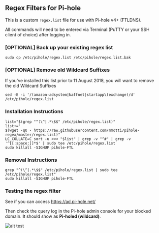 ## Regex Filters for Pi-hole
This is a custom `regex.list` file for use with Pi-hole v4+ (FTLDNS).

All commands will need to be entered via Terminal (PuTTY or your SSH client of choice) after logging in.

### [OPTIONAL] Back up your existing regex list
```
sudo cp /etc/pihole/regex.list /etc/pihole/regex.list.bak
```

### [OPTIONAL] Remove old Wildcard Suffixes
If you've installed this list prior to 11 August 2018, you will want to remove the old Wildcard Suffixes
```
sed -E -i '/(amazon-adsystem|kaffnet|startapp\(exchange)/d' /etc/pihole/regex.list
```

### Installation Instructions
```
list="$(grep "^(\^|.*\$$" /etc/pihole/regex.list)"
list+="
$(wget -qO - https://raw.githubusercontent.com/mmotti/pihole-regex/master/regex.list)"
LC_COLLATE=C sort -u <<< "$list" | grep -v "^#" | grep -v '^[[:space:]]*$' | sudo tee /etc/pihole/regex.list
sudo killall -SIGHUP pihole-FTL
```

### Removal Instructions
```
grep "^(\^|.*\$$" /etc/pihole/regex.list | sudo tee /etc/pihole/regex.list"
sudo killall -SIGHUP pihole-FTL
```

### Testing the regex filter
See if you can access https://ad.pi-hole.net/

Then check the query log in the Pi-hole admin console for your blocked domain. It should show as **Pi-holed (wildcard)**.

![alt test](https://image.ibb.co/j5kWTz/Blocked.png)
